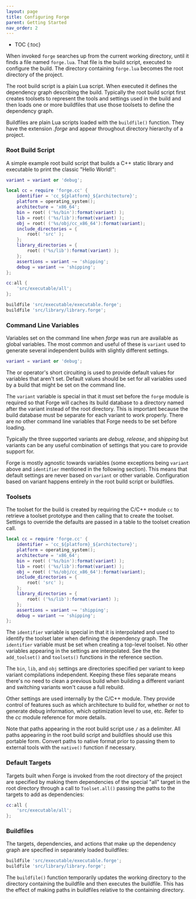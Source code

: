 ```yaml
---
layout: page
title: Configuring Forge
parent: Getting Started
nav_order: 2
---
```


- TOC
{:toc}

When invoked `forge` searches up from the current working directory, until it finds a file named `forge.lua`.  That file is the build script, executed to configure the build.  The directory containing `forge.lua` becomes the root directory of the project.

The root build script is a plain Lua script.  When executed it defines the dependency graph describing the build.  Typically the root build script first creates toolsets to represent the tools and settings used in the build and then loads one or more buildfiles that use those toolsets to define the dependency graph.

Buildfiles are plain Lua scripts loaded with the `buildfile()` function.  They have the extension *.forge* and appear throughout directory hierarchy of a project.

### Root Build Script

A simple example root build script that builds a C++ static library and executable to print the classic "Hello World!":

~~~lua
variant = variant or 'debug';

local cc = require 'forge.cc' {
    identifier = 'cc_${platform}_${architecture}';
    platform = operating_system();
    architecture = 'x86_64';
    bin = root( ('%s/bin'):format(variant) );
    lib = root( ('%s/lib'):format(variant) );
    obj = root( ('%s/obj/cc_x86_64'):format(variant);
    include_directories = {
        root( 'src' );
    };
    library_directories = {
        root( ('%s/lib'):format(variant) );
    };
    assertions = variant ~= 'shipping';
    debug = variant ~= 'shipping';
};

cc:all {
    'src/executable/all';
};

buildfile 'src/executable/executable.forge';
buildfile 'src/library/library.forge';
~~~

### Command Line Variables

Variables set on the command line when *forge* was run are available as global variables.  The most common and useful of these is `variant` used to generate several independent builds with slightly different settings.

~~~lua
variant = variant or 'debug';
~~~

The or operator's short circuiting is used to provide default values for variables that aren't set.  Default values should be set for all variables used by a build that might be set on the command line.

The `variant` variable is special in that it must set before the `forge` module is required so that Forge will caches its build database to a directory named after the variant instead of the root directory.  This is important because the build database must be separate for each variant to work properly.  There are no other command line variables that Forge needs to be set before loading.

Typically the three supported variants are *debug*, *release*, and *shipping* but variants can be any useful combination of settings that you care to provide support for.

Forge is mostly agnostic towards variables (some exceptions being `variant` above and `identifier` mentioned in the following section).  This means that default settings are never based on `variant` or other variable.  Configuration based on variant happens entirely in the root build script or buildfiles.

### Toolsets

The toolset for the build is created by requiring the C/C++ module `cc` to retrieve a toolset prototype and then calling that to create the toolset.  Settings to override the defaults are passed in a table to the toolset creation call.

~~~lua
local cc = require 'forge.cc' {
    identifier = 'cc_${platform}_${architecture}';
    platform = operating_system();
    architecture = 'x86_64';
    bin = root( ('%s/bin'):format(variant) );
    lib = root( ('%s/lib'):format(variant) );
    obj = root( ('%s/obj/cc_x86_64'):format(variant);
    include_directories = {
        root( 'src' );
    };
    library_directories = {
        root( ('%s/lib'):format(variant) );
    };
    assertions = variant ~= 'shipping';
    debug = variant ~= 'shipping';
};
~~~

The `identifier` variable is special in that it is interpolated and used to identify the toolset later when defining the dependency graph.  The `identifier` variable must be set when creating a top-level toolset.  No other variables appearing in the settings are interpolated.  See the the `add_toolset()` and `toolsets()` functions in the reference section.

The `bin`, `lib`, and `obj` settings are directories specified per variant to keep variant compilations independent.  Keeping these files separate means there's no need to clean a previous build when building a different variant and switching variants won't cause a full rebuild.

Other settings are used internally by the C/C++ module.  They provide control of features such as which architecture to build for, whether or not to generate debug information, which optimization level to use, etc.  Refer to the *cc* module reference for more details.

Note that paths appearing in the root build script use `/` as a delimiter.  All paths appearing in the root build script and buildfiles should use this portable form.  Convert paths to native format prior to passing them to external tools with the `native()` function if necessary.

### Default Targets

Targets built when Forge is invoked from the root directory of the project are specified by making them dependencies of the special "all" target in the root directory through a call to `Toolset.all()` passing the paths to the targets to add as dependencies:

~~~lua
cc:all {
    'src/executable/all';
};
~~~

### Buildfiles

The targets, dependencies, and actions that make up the dependency graph are specified in separately loaded buildfiles:

~~~lua
buildfile 'src/executable/executable.forge';
buildfile 'src/library/library.forge';
~~~

The `buildfile()` function temporarily updates the working directory to the directory containing the buildfile and then executes the buildfile.  This has the effect of making paths in buildfiles relative to the containing directory.
